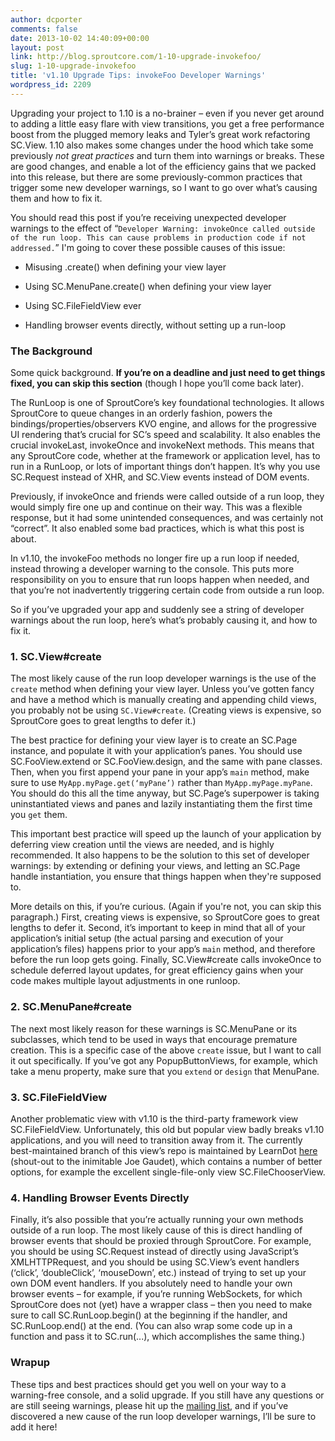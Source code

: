 ```yaml
---
author: dcporter
comments: false
date: 2013-10-02 14:40:09+00:00
layout: post
link: http://blog.sproutcore.com/1-10-upgrade-invokefoo/
slug: 1-10-upgrade-invokefoo
title: 'v1.10 Upgrade Tips: invokeFoo Developer Warnings'
wordpress_id: 2209
---
```


Upgrading your project to 1.10 is a no-brainer – even if you never get around to adding a little easy flare with view transitions, you get a free performance boost from the plugged memory leaks and Tyler’s great work refactoring SC.View. 1.10 also makes some changes under the hood which take some previously _not great practices_ and turn them into warnings or breaks. These are good changes, and enable a lot of the efficiency gains that we packed into this release, but there are some previously-common practices that trigger some new developer warnings, so I want to go over what’s causing them and how to fix it.

You should read this post if you’re receiving unexpected developer warnings to the effect of “`Developer Warning: invokeOnce called outside of the run loop. This can cause problems in production code if not addressed.`” I'm going to cover these possible causes of this issue:



	
  * Misusing .create() when defining your view layer

	
  * Using SC.MenuPane.create() when defining your view layer

	
  * Using SC.FileFieldView ever

	
  * Handling browser events directly, without setting up a run-loop




<!-- more -->




### The Background


Some quick background. **If you’re on a deadline and just need to get things fixed, you can skip this section** (though I hope you’ll come back later).

The RunLoop is one of SproutCore’s key foundational technologies. It allows SproutCore to queue changes in an orderly fashion, powers the bindings/properties/observers KVO engine, and allows for the progressive UI rendering that’s crucial for SC’s speed and scalability. It also enables the crucial invokeLast, invokeOnce and invokeNext methods. This means that any SproutCore code, whether at the framework or application level, has to run in a RunLoop, or lots of important things don’t happen. It’s why you use SC.Request instead of XHR, and SC.View events instead of DOM events.

Previously, if invokeOnce and friends were called outside of a run loop, they would simply fire one up and continue on their way. This was a flexible response, but it had some unintended consequences, and was certainly not “correct”. It also enabled some bad practices, which is what this post is about.

In v1.10, the invokeFoo methods no longer fire up a run loop if needed, instead throwing a developer warning to the console. This puts more responsibility on you to ensure that run loops happen when needed, and that you’re not inadvertently triggering certain code from outside a run loop.

So if you’ve upgraded your app and suddenly see a string of developer warnings about the run loop, here’s what’s probably causing it, and how to fix it.


### 1. SC.View#create


The most likely cause of the run loop developer warnings is the use of the `create` method when defining your view layer. Unless you’ve gotten fancy and have a method which is manually creating and appending child views, you probably not be using `SC.View#create`. (Creating views is expensive, so SproutCore goes to great lengths to defer it.)

The best practice for defining your view layer is to create an SC.Page instance, and populate it with your application’s panes. You should use SC.FooView.extend or SC.FooView.design, and the same with pane classes. Then, when you first append your pane in your app’s `main` method, make sure to use `MyApp.myPage.get(‘myPane’)` rather than `MyApp.myPage.myPane`. You should do this all the time anyway, but SC.Page’s superpower is taking uninstantiated views and panes and lazily instantiating them the first time you `get` them.

This important best practice will speed up the launch of your application by deferring view creation until the views are needed, and is highly recommended. It also happens to be the solution to this set of developer warnings: by extending or defining your views, and letting an SC.Page handle instantiation, you ensure that things happen when they're supposed to.

More details on this, if you’re curious. (Again if you're not, you can skip this paragraph.) First, creating views is expensive, so SproutCore goes to great lengths to defer it. Second, it’s important to keep in mind that all of your application’s initial setup (the actual parsing and execution of your application’s files) happens prior to your app’s `main` method, and therefore before the run loop gets going. Finally, SC.View#create calls invokeOnce to schedule deferred layout updates, for great efficiency gains when your code makes multiple layout adjustments in one runloop.


### 2. SC.MenuPane#create


The next most likely reason for these warnings is SC.MenuPane or its subclasses, which tend to be used in ways that encourage premature creation. This is a specific case of the above `create` issue, but I want to call it out specifically. If you’ve got any PopupButtonViews, for example, which take a menu property, make sure that you `extend` or `design` that MenuPane.


### 3. SC.FileFieldView


Another problematic view with v1.10 is the third-party framework view SC.FileFieldView. Unfortunately, this old but popular view badly breaks v1.10 applications, and you will need to transition away from it. The currently best-maintained branch of this view’s repo is maintained by LearnDot [here](https://github.com/learndot/sproutcore-upload/) (shout-out to the inimitable Joe Gaudet), which contains a number of better options, for example the excellent single-file-only view SC.FileChooserView.


### 4. Handling Browser Events Directly


Finally, it’s also possible that you’re actually running your own methods outside of a run loop. The most likely cause of this is direct handling of browser events that should be proxied through SproutCore. For example, you should be using SC.Request instead of directly using JavaScript’s XMLHTTPRequest, and you should be using SC.View’s event handlers (‘click’, ‘doubleClick’, ‘mouseDown’, etc.) instead of trying to set up your own DOM event handlers. If you absolutely need to handle your own browser events – for example, if you’re running WebSockets, for which SproutCore does not (yet) have a wrapper class – then you need to make sure to call SC.RunLoop.begin() at the beginning if the handler, and SC.RunLoop.end() at the end. (You can also wrap some code up in a function and pass it to SC.run(...), which accomplishes the same thing.)


### Wrapup


These tips and best practices should get you well on your way to a warning-free console, and a solid upgrade. If you still have any questions or are still seeing warnings, please hit up the [mailing list](http://groups.google.com/group/sproutcore), and if you’ve discovered a new cause of the run loop developer warnings, I’ll be sure to add it here!
